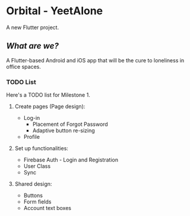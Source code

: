 # Orbital - YeetAlone

A new Flutter project.

## _What are we?_

A Flutter-based Android and iOS app that will be the cure to loneliness in office spaces.  

### TODO List
Here's a TODO list for Milestone 1.
1. Create pages (Page design):
    - Log-in
      - Placement of Forgot Password
      - Adaptive button re-sizing
    - Profile
   
2. Set up functionalities:
    - Firebase Auth - Login and Registration 
    - User Class
    - Sync
3. Shared design:
    - Buttons
    - Form fields
    - Account text boxes